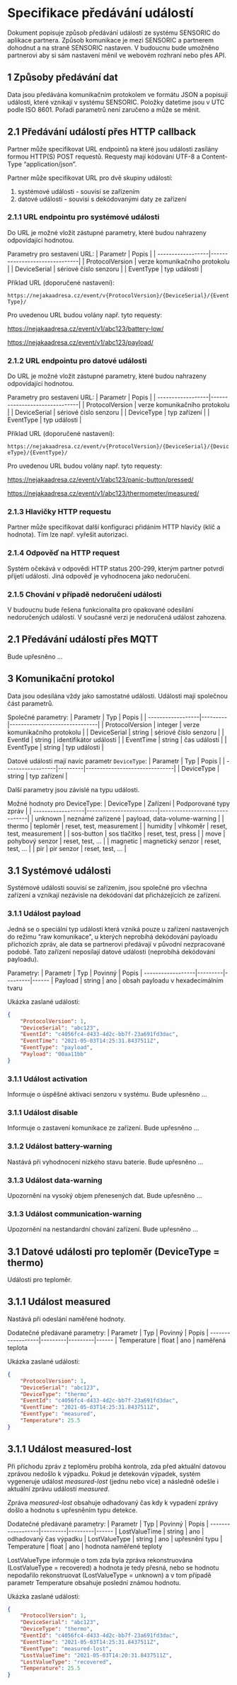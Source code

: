 # Specifikace předávání událostí
Dokument popisuje způsob předávání událostí ze systému SENSORIC do aplikace partnera.
Způsob komunikace je mezi SENSORIC a partnerem dohodnut a na straně SENSORIC nastaven. V budoucnu bude umožněno partnerovi aby si sám nastavení měnil ve webovém rozhraní nebo přes API.
## 1 Způsoby předávání dat
Data jsou předávána komunikačním protokolem ve formátu JSON a popisují události, které vznikají v systému SENSORIC. Položky datetime jsou v UTC podle ISO 8601. Pořadí parametrů není zaručeno a může se měnit.
## 2.1 Předávání událostí přes HTTP callback
Partner může specifikovat URL endpointů na které jsou události zasílány formou HTTP(S) POST requestů. Requesty mají kódování UTF-8 a Content-Type “application/json”.

Partner může specifikovat URL pro dvě skupiny událostí:
1) systémové události - souvisí se zařízením
2) datové události - souvisí s dekódovanými daty ze zařízení

### 2.1.1 URL endpointu pro systémové události
Do URL je možné vložit zástupné parametry, které budou nahrazeny odpovídající hodnotou. 

Parametry pro sestavení URL:
| Parametr          | Popis                         |
| ------------------|-------------------------------|
| ProtocolVersion   | verze komunikačního protokolu |
| DeviceSerial      | sériové číslo senzoru         |
| EventType         | typ události                  |

Příklad URL (doporučené nastavení):

`https://nejakaadresa.cz/event/v{ProtocolVersion}/{DeviceSerial}/{EventType}/`

Pro uvedenou URL budou volány např. tyto requesty:

https://nejakaadresa.cz/event/v1/abc123/battery-low/

https://nejakaadresa.cz/event/v1/abc123/payload/

### 2.1.2 URL endpointu pro datové události
Do URL je možné vložit zástupné parametry, které budou nahrazeny odpovídající hodnotou. 

Parametry pro sestavení URL:
| Parametr          | Popis                         |
| ------------------|-------------------------------|
| ProtocolVersion   | verze komunikačního protokolu |
| DeviceSerial      | sériové číslo senzoru         |
| DeviceType        | typ zařízení                  |
| EventType         | typ události                  |

Příklad URL (doporučené nastavení):

`https://nejakaadresa.cz/event/v{ProtocolVersion}/{DeviceSerial}/{DeviceType}/{EventType}/`

Pro uvedenou URL budou volány např. tyto requesty:

https://nejakaadresa.cz/event/v1/abc123/panic-button/pressed/

https://nejakaadresa.cz/event/v1/abc123/thermometer/measured/

### 2.1.3 Hlavičky HTTP requestu
Partner může specifikovat další konfiguraci přidáním HTTP hlavičy (klíč a hodnota). Tím lze např. vyřešit autorizaci.

### 2.1.4 Odpověď na HTTP request

Systém očekává v odpovědi HTTP status 200-299, kterým partner potvrdí přijetí události. Jiná odpověď je vyhodnocena jako nedoručení.

### 2.1.5 Chování v případě nedoručení události
 V budoucnu bude řešena funkcionalita pro opakované odesílání nedoručených událostí. V současné verzi je nedoručená událost zahozena.

## 2.1 Předávání událostí přes MQTT
Bude upřesněno ...

## 3 Komunikační protokol
Data jsou odesílána vždy jako samostatné události. Události mají společnou část parametrů.

Společné parametry:
| Parametr          | Typ     | Popis                         |
| ------------------|---------|-------------------------------|
| ProtocolVersion   | integer | verze komunikačního protokolu |
| DeviceSerial      | string  | sériové číslo senzoru         |
| EventId           | string  | identifikátor události        |
| EventTime         | string  | čas události                  |
| EventType         | string  | typ události                  |

Datové události mají navíc parametr `DeviceType`:
| Parametr          | Typ     | Popis                         |
| ------------------|---------|-------------------------------|
| DeviceType        | string  | typ zařízení                  |

Další parametry jsou závislé na typu události.

Možné hodnoty pro DeviceType:
| DeviceType        | Zařízení                | Podporované typy zpráv        |
| ------------------|-------------------------|-------------------------------|
| unknown           | neznámé zařízené        | payload, data-volume-warning  |
| thermo            | teploměr                | reset, test, measurement      |
| humidity          | vlhkoměr                | reset, test, measurement      |
| sos-button        | sos tlačítko            | reset, test, press            |
| move              | pohybový senzor         | reset, test, ...              |
| magnetic          | magnetický senzor       | reset, test, ...              |
| pir               | pir senzor              | reset, test, ...              |

## 3.1 Systémové události
Systémové události souvisí se zařízením, jsou společné pro všechna zařízení a vznikají nezávisle na dekódování dat přicházejících ze zařízení.

### 3.1.1 Událost payload
Jedná se o speciální typ události která vzniká pouze u zařízení nastavených do režimu "raw komunikace", u kterých neprobíhá dekódování payloadu příchozích zpráv, ale data se partnerovi předávají v původní nezpracované podobě. Tato zařízení neposílají datové události (neprobíhá dekódování payloadu).

Parametry:
| Parametr          | Typ     | Povinný | Popis
| ------------------|---------|---------|------
| Payload           | string  | ano     | obsah payloadu v hexadecimálním tvaru

Ukázka zaslané události:
```json
{
    "ProtocolVersion": 1,
    "DeviceSerial": "abc123",
    "EventId": "c4056fc4-d433-4d2c-bb7f-23a691fd3dac",
    "EventTime": "2021-05-03T14:25:31.8437511Z",
    "EventType": "payload",
    "Payload": "00aa11bb"
}
```

### 3.1.1 Událost activation
Informuje o úspěšné aktivaci senzoru v systému.
Bude upřesněno ...

### 3.1.1 Událost disable
Informuje o zastavení komunikace ze zařízení.
Bude upřesněno ...

### 3.1.2 Událost battery-warning
Nastává při vyhodnocení nízkého stavu baterie.
Bude upřesněno ...

### 3.1.3 Událost data-warning
Upozornění na vysoký objem přenesených dat.
Bude upřesněno ...

### 3.1.3 Událost communication-warning
Upozornění na nestandardní chování zařízení.
Bude upřesněno ...

## 3.1 Datové události pro teploměr (DeviceType = thermo)
Události pro teploměr.

## 3.1.1 Událost measured
Nastává při odeslání naměřené hodnoty.

Dodatečné předávané parametry:
| Parametr          | Typ     | Povinný | Popis
| ------------------|---------|---------|------
| Temperature       | float   | ano     | naměřená teplota

Ukázka zaslané události:
```json
{
    "ProtocolVersion": 1,
    "DeviceSerial": "abc123",
    "DeviceType": "thermo",
    "EventId": "c4056fc4-d433-4d2c-bb7f-23a691fd3dac",
    "EventTime": "2021-05-03T14:25:31.8437511Z",
    "EventType": "measured",
    "Temperature": 25.5
}
```

## 3.1.1 Událost measured-lost
Při příchodu zpráv z teploměru probíhá kontrola, zda před aktuální datovou zprávou nedošlo k výpadku. Pokud je detekován výpadek, systém vygeneruje událost *measured-lost* (jednu nebo více) a následně odešle i aktuální zprávu událostí *measured*.

Zpráva *measured-lost* obsahuje odhadovaný čas kdy k vypadení zprávy došlo a hodnotu s upřesněním typu detekce.

Dodatečné předávané parametry:
| Parametr          | Typ     | Povinný | Popis
| ------------------|---------|---------|------
| LostValueTime     | string  | ano     | odhadovaný čas výpadku
| LostValueType     | string  | ano     | upřesnění typu
| Temperature       | float   | ano     | hodnota naměřené teploty

LostValueType informuje o tom zda byla zpráva rekonstruována (LostValueType = recovered) a hodnota je tedy přesná, nebo se hodnotu nepodařilo rekonstruovat (LostValueType = unknown) a v tom případě parametr Temperature obsahuje poslední známou hodnotu. 

Ukázka zaslané události:
```json
{
    "ProtocolVersion": 1,
    "DeviceSerial": "abc123",
    "DeviceType": "thermo",
    "EventId": "c4056fc4-d433-4d2c-bb7f-23a691fd3dac",
    "EventTime": "2021-05-03T14:25:31.8437511Z",
    "EventType": "measured-lost",
    "LostValueTime": "2021-05-03T14:20:31.8437511Z",
    "LostValueType": "recovered",
    "Temperature": 25.5
}
```